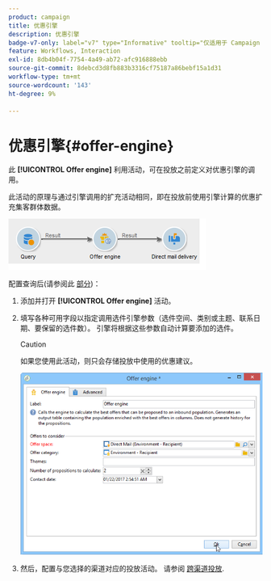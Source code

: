 ```yaml
---
product: campaign
title: 优惠引擎
description: 优惠引擎
badge-v7-only: label="v7" type="Informative" tooltip="仅适用于 Campaign Classic v7"
feature: Workflows, Interaction
exl-id: 8db4b04f-7754-4a49-ab72-afc916888ebb
source-git-commit: 8debcd3d8fb883b3316cf75187a86bebf15a1d31
workflow-type: tm+mt
source-wordcount: '143'
ht-degree: 9%

---
```


# 优惠引擎{#offer-engine}



此 **[!UICONTROL Offer engine]** 利用活动，可在投放之前定义对优惠引擎的调用。

此活动的原理与通过引擎调用的扩充活动相同，即在投放前使用引擎计算的优惠扩充集客群体数据。

![](assets/int_offerengine_activity2.png)

配置查询后(请参阅此 [部分](query.md))：

1. 添加并打开 **[!UICONTROL Offer engine]** 活动。
1. 填写各种可用字段以指定调用选件引擎参数（选件空间、类别或主题、联系日期、要保留的选件数）。 引擎将根据这些参数自动计算要添加的选件。

   >[!CAUTION]
   >
   >如果您使用此活动，则只会存储投放中使用的优惠建议。

   ![](assets/int_offerengine_activity1.png)

1. 然后，配置与您选择的渠道对应的投放活动。 请参阅 [跨渠道投放](cross-channel-deliveries.md).
